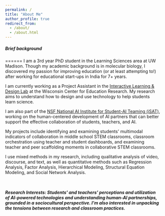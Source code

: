 ```yaml
---
permalink: /
title: "About Me"
author_profile: true
redirect_from: 
  - /about/
  - /about.html
---
```


##### Brief background
======
I am a 3rd year PhD student in the Learning Sciences area at UW Madison. Though my academic background is in molecular biology, I discovered my passion for improving education (or at least attempting to!) after working for educational start-ups in India for 7+ years. 

I am currently working as a Project Assistant in the [Interactive Learning & Design Lab](https://ildl.wceruw.org) at the Wisconsin Center for Education Research. My research aims to understand how to design and use technology to help students learn science.

I am also part of the [NSF National AI Institute for Student-AI Teaming (iSAT)](https://www.colorado.edu/research/ai-institute), working on the human-centered development of AI partners that can better support the effective collaboration of students, teachers, and AI.

My projects include identifying and examining students' multimodal indicators of collaboration in middle school STEM classrooms, classroom orchestration using teacher and student dashboards, and examining teacher and peer scaffolding moments in collaborative STEM classrooms.

I use mixed methods in my research, including qualitative analysis of video, discourse, and text, as well as quantitative methods such as Regression Analysis, Factor Analysis, Hierarchical Modeling, Structural Equation Modeling, and Social Network Analysis.


<br>
<br>
<i><b>Research Interests: Students' and teachers' perceptions and utilization of AI-powered technologies and understanding human-AI partnerships, grounded in a sociocultural perspective. I'm also interested in unpacking the tensions between research and classroom practices.<i>

